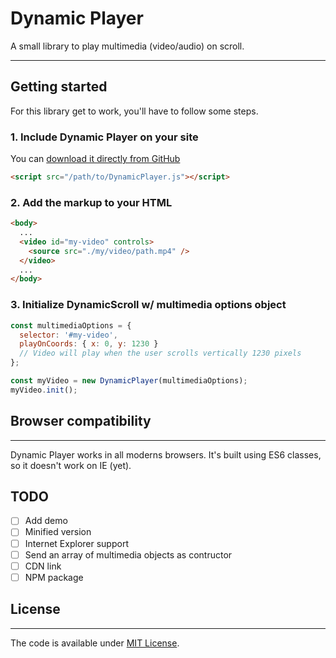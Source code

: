 # Dynamic Player

A small library to play multimedia (video/audio) on scroll.

---

## Getting started

For this library get to work, you'll have to follow some steps.

### 1. Include Dynamic Player on your site

You can [download it directly from GitHub](github.com)

```html
<script src="/path/to/DynamicPlayer.js"></script>
```

### 2. Add the markup to your HTML

```html
<body>
  ...
  <video id="my-video" controls>
    <source src="./my/video/path.mp4" />
  </video>
  ...
</body>
```

### 3. Initialize DynamicScroll w/ multimedia options object

```js
const multimediaOptions = {
  selector: '#my-video',
  playOnCoords: { x: 0, y: 1230 }
  // Video will play when the user scrolls vertically 1230 pixels
};

const myVideo = new DynamicPlayer(multimediaOptions);
myVideo.init();
```

## Browser compatibility

---

Dynamic Player works in all moderns browsers. It's built using ES6 classes, so it doesn't work on IE (yet).

## TODO

- [ ] Add demo
- [ ] Minified version
- [ ] Internet Explorer support
- [ ] Send an array of multimedia objects as contructor
- [ ] CDN link
- [ ] NPM package

## License

---

The code is available under [MIT License](https://github.com/vitorfreitas/dynamic-player/blob/master/LICENSE).
